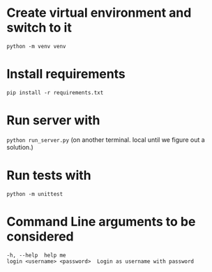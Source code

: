 # Create virtual environment and switch to it
```python -m venv venv```

# Install requirements
```pip install -r requirements.txt```

# Run server with
```python run_server.py```
(on another terminal. local until we figure out a solution.)

# Run tests with
```python -m unittest```

# Command Line arguments to be considered
```
-h, --help  help me
login <username> <password>  Login as username with password
```

